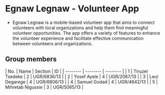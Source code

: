 # Egnaw Legnaw - Volunteer App
- Egnaw Legnaw is a mobile-based volunteer app that aims to connect volunteers with local organizations and help them find meaningful volunteer opportunities. The app offers a variety of features to enhance the volunteer experience and facilitate effective communication between volunteers and organizations.

## Group members

| No. | Name | Section | ID |
| -------- | -------- | -------- |
| 1 | Tiruzer Tsedeke | 2 | UGR/6836/13 |
| 2 | Yosef Ayele | 4 | UGR/2067/13 |
| 3 | Leul Degarege | 4 | UGR/6806/13 |
| 4 | Samuel Godad | 4 | UGR/4642/13 |
| 5 | Mihretab Nigussie | 3 | UGR/5065/13 |
